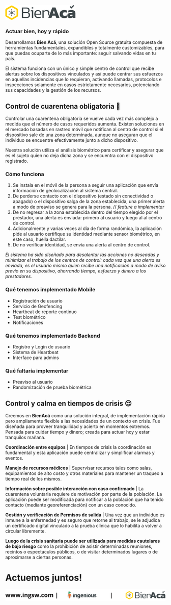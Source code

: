 ![](images/bienaca-logo-horizontal-negro220.png)

###  Actuar bien, hoy y rápido
Desarrollamos **Bien Acá**, una solución Open Source gratuita compuesta de herramientas fundamentales, expandibles y totalmente customizables, para que puedas ocuparte de lo más importante: seguir salvando vidas en tu país.

El sistema funciona con un único y simple centro de control que recibe alertas sobre los dispositivos vinculados y así puede centrar sus esfuerzos en aquellas incidencias que lo requieran, activando llamadas, protocolos e inspecciones solamente en casos estrictamente necesarios, potenciando sus capacidades y la gestión de los recursos.

## Control de cuarentena obligatoria 🧐
Controlar una cuarentena obligatoria se vuelve cada vez más complejo a medida que el número de casos requeridos aumenta. Existen soluciones en el mercado basadas en rastreo móvil que notifican al centro de control si el dispositivo sale de una zona determinada, aunque no aseguran que el individuo se encuentre efectivamente junto a dicho dispositivo.

Nuestra solución utiliza el análisis biométrico para certificar y asegurar que es el sujeto quien no deja dicha zona y se encuentra con el dispositivo registrado.

### Cómo funciona
1. Se instala en el móvil de la persona a seguir una aplicación que envía información de geolocalización al sistema central.
2. De perderse contacto con el dispositivo (estado sin conectividad o apagado) o el dispositivo salga de la zona establecida, una primer alerta a modo de preaviso se genera para la persona. // *feature a implementar*
3. De no regresar a la zona establecida dentro del tiempo elegido por el prestador, una alerta es enviada: primero al usuario y luego al al centro de control.
4. Adicionalmente y varias veces al día de forma randómica, la aplicación pide al usuario certifique su identidad mediante sensor biométrico, en este caso, huella dactilar.
5. De no verificar identidad, se envía una alerta al centro de control.
 
*El sistema ha sido diseñado para desalentar las acciones no deseadas y minimizar el trabajo de los centros de control: cada vez que una alerta es enviada, es el usuario mismo quien recibe una notificación a modo de aviso previo en su dispositivo, ahorrando tiempo, esfuerzo y dinero a los prestadores.*

### Qué tenemos implementado Mobile
- Registración de usuario
- Servicio de Geofencing
- Heartbeat de reporte continuo
- Test biométrico
- Notificaciones

### Qué tenemos implementado Backend
- Registro y Login de usuario
- Sistema de Heartbeat
- Interface para admins

### Qué faltaría implementar
- Preaviso al usuario
- Randomización de prueba biométrica

## Control y calma en tiempos de crisis 😌
Creemos en **BienAcá** como una solución integral, de implementación rápida pero ampliamente flexible a las necesidades de un contexto en crisis. Fue diseñada para proveer tranquilidad y acierto en momentos extremos. Pensada para cuidar tiempo y dinero; creada para actuar hoy y estar tranquilos mañana.

**Coordinación entre equipos** | En tiempos de crisis la coordinación es fundamental y esta aplicación puede centralizar y simplificar alarmas y eventos.

**Manejo de recursos médicos** | Supervisar recursos tales como salas, equipamientos de alto costo y otros materiales para mantener un traqueo a tiempo real de los mismos.

**Información sobre posible interacción con caso confirmado** | La cuarentena voluntaria requiere de motivación por parte de la población. La aplicación puede ser modificada para notificar a la población que ha tenido contacto (mediante georeferenciación) con un caso conocido.

**Gestión y verificación de Permisos de salida** | Una vez que un individuo es inmune a la enfermedad y es seguro que retorne al trabajo, se le adjudica un certificado digital vinculado a la prueba clínica que lo habilita a volver a circular libremente.

**Luego de la crisis sanitaria puede ser utilizada para medidas cautelares de bajo riesgo** como la prohibición de asistir determinadas reuniones, recintos o espectáculos públicos, o de visitar determinados lugares o de aproximarse a ciertas personas.

# Actuemos juntos!
![](images/footer.png)

